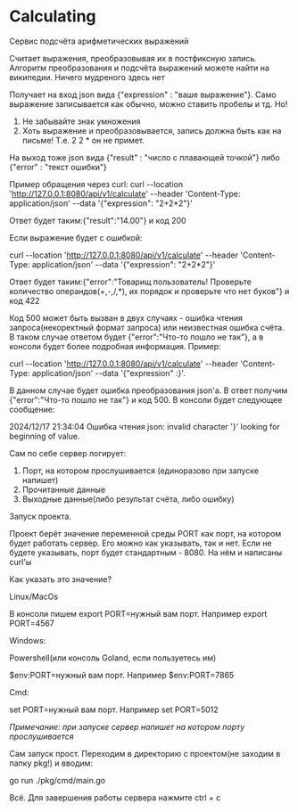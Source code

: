 # Calculating
Сервис подсчёта арифметических выражений

Считает выражения, преобразовывая их в постфиксную запись. Алгоритм преобразования и подсчёта выражений можете найти на википедии. Ничего мудреного здесь нет

Получает на вход json вида {"expression" : "ваше выражение"}. Само выражение записывается как обычно, можно ставить пробелы и тд. Но! 
1. Не забывайте знак умножения 
2. Хоть выражение и преобразовывается, запись должна быть как на письме! Т.е. 2 2 * он не примет.

На выход тоже json вида {"result" : "число с плавающей точкой"} либо {"error" : "текст ошибки"}

Пример обращения через curl:
curl --location 'http://127.0.0.1:8080/api/v1/calculate' --header 'Content-Type: application/json' --data '{"expression": "2+2*2"}'

Ответ будет таким:{"result":"14.00"} и код 200

Если выражение будет с ошибкой:

curl --location 'http://127.0.0.1:8080/api/v1/calculate' --header 'Content-Type: application/json' --data '{"expression": "2+2*2"}'

Ответ будет таким:{"error":"Товарищ пользователь! Проверьте количество операндов(+,-,/,*), их порядок и проверьте что нет буков"} и код 422

Код 500 может быть вызван в двух случаях - ошибка чтения запроса(некоректный формат запроса) или неизвестная ошибка счёта. В таком случае ответом будет {"error":"Что-то пошло не так"}, а в консоли будет более подробная информация. Пример:

curl --location 'http://127.0.0.1:8080/api/v1/calculate' --header 'Content-Type: application/json' --data '{"expression" :}'. 

В данном случае будет ошибка преобразования json'а. В ответ получим {"error":"Что-то пошло не так"} и код 500. В консоли будет следующее сообщение:

2024/12/17 21:34:04 Ошибка чтения json: invalid character '}' looking for beginning of value.

Сам по себе сервер логирует:
1. Порт, на котором прослушивается (единоразово при запуске напишет)
2. Прочитанные данные
3. Выходные данные(либо результат счёта, либо ошибку)

Запуск проекта. 

Проект берёт значение переменной среды PORT как порт, на котором будет работать сервер. Его можно как указывать, так и нет. Если не будете указывать, порт будет стандартным - 8080. На нём и написаны curl'ы

Как указать это значение?

Linux/MacOs

В консоли пишем export PORT=нужный вам порт. Например export PORT=4567

Windows:

Powershell(или консоль Goland, если пользуетесь им)

\$env:PORT=нужный вам порт. Например $env:PORT=7865

Cmd:

set PORT=нужный вам порт. Например set PORT=5012

*Примечание: при запуске сервер напишет на котором порту прослушивается*


Сам запуск прост. Переходим в директорию с проектом(не заходим в папку pkg!) и вводим:

go run ./pkg/cmd/main.go

Всё. Для завершения работы сервера нажмите ctrl + c